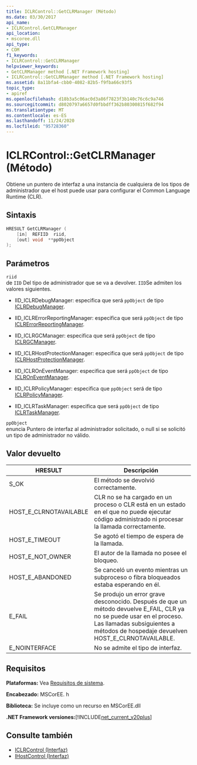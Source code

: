 ```yaml
---
title: ICLRControl::GetCLRManager (Método)
ms.date: 03/30/2017
api_name:
- ICLRControl.GetCLRManager
api_location:
- mscoree.dll
api_type:
- COM
f1_keywords:
- ICLRControl::GetCLRManager
helpviewer_keywords:
- GetCLRManager method [.NET Framework hosting]
- ICLRControl::GetCLRManager method [.NET Framework hosting]
ms.assetid: 8a11bfa4-cbb0-4082-82b5-f9fba66c93f5
topic_type:
- apiref
ms.openlocfilehash: d18b3a5c06ac0d3a86f7823f3b140c76c6c9a746
ms.sourcegitcommit: d8020797a6657d0fbbdff362b80300815f682f94
ms.translationtype: MT
ms.contentlocale: es-ES
ms.lasthandoff: 11/24/2020
ms.locfileid: "95728360"
---
```

# <a name="iclrcontrolgetclrmanager-method"></a>ICLRControl::GetCLRManager (Método)

Obtiene un puntero de interfaz a una instancia de cualquiera de los tipos de administrador que el host puede usar para configurar el Common Language Runtime (CLR).  
  
## <a name="syntax"></a>Sintaxis  
  
```cpp  
HRESULT GetCLRManager (  
    [in]  REFIID  riid,  
    [out] void  **ppObject  
);  
```  
  
## <a name="parameters"></a>Parámetros  

 `riid`  
 de `IID` Del tipo de administrador que se va a devolver. `IID`Se admiten los valores siguientes.  
  
- IID_ICLRDebugManager: especifica que será `ppObject` de tipo [ICLRDebugManager](iclrdebugmanager-interface.md).  
  
- IID_ICLRErrorReportingManager: especifica que será `ppObject` de tipo [ICLRErrorReportingManager](iclrerrorreportingmanager-interface.md).  
  
- IID_ICLRGCManager: especifica que será `ppObject` de tipo [ICLRGCManager](iclrgcmanager-interface.md).  
  
- IID_ICLRHostProtectionManager: especifica que será `ppObject` de tipo [ICLRHostProtectionManager](iclrhostprotectionmanager-interface.md).  
  
- IID_ICLROnEventManager: especifica que será `ppObject` de tipo [ICLROnEventManager](iclroneventmanager-interface.md).  
  
- IID_ICLRPolicyManager: especifica que `ppObject` será de tipo [ICLRPolicyManager](iclrpolicymanager-interface.md).  
  
- IID_ICLRTaskManager: especifica que será `ppObject` de tipo [ICLRTaskManager](iclrtaskmanager-interface.md).  
  
 `ppObject`  
 enuncia Puntero de interfaz al administrador solicitado, o null si se solicitó un tipo de administrador no válido.  
  
## <a name="return-value"></a>Valor devuelto  
  
|HRESULT|Descripción|  
|-------------|-----------------|  
|S_OK|El método se devolvió correctamente.|  
|HOST_E_CLRNOTAVAILABLE|CLR no se ha cargado en un proceso o CLR está en un estado en el que no puede ejecutar código administrado ni procesar la llamada correctamente.|  
|HOST_E_TIMEOUT|Se agotó el tiempo de espera de la llamada.|  
|HOST_E_NOT_OWNER|El autor de la llamada no posee el bloqueo.|  
|HOST_E_ABANDONED|Se canceló un evento mientras un subproceso o fibra bloqueados estaba esperando en él.|  
|E_FAIL|Se produjo un error grave desconocido. Después de que un método devuelve E_FAIL, CLR ya no se puede usar en el proceso. Las llamadas subsiguientes a métodos de hospedaje devuelven HOST_E_CLRNOTAVAILABLE.|  
|E_NOINTERFACE|No se admite el tipo de interfaz.|  
  
## <a name="requirements"></a>Requisitos  

 **Plataformas:** Vea [Requisitos de sistema](../../get-started/system-requirements.md).  
  
 **Encabezado:** MSCorEE. h  
  
 **Biblioteca:** Se incluye como un recurso en MSCorEE.dll  
  
 **.NET Framework versiones:**[!INCLUDE[net_current_v20plus](../../../../includes/net-current-v20plus-md.md)]  
  
## <a name="see-also"></a>Consulte también

- [ICLRControl (Interfaz)](iclrcontrol-interface.md)
- [IHostControl (Interfaz)](ihostcontrol-interface.md)
